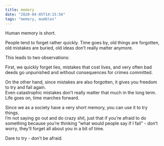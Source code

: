 ```yaml
---
title: memory
date: "2020-04-05T14:15:56"
tags: "memory, mumbles"
---
```


Human memory is short.  

People tend to forget rather quickly. Time goes by, old things are forgotten, old mistakes are buried, old ideas don’t really matter anymore.  

This leads to two observations:  

First, we quickly forget lies, mistakes that cost lives, and very often bad deeds go unpunished	 and without consequences for crimes committed.  

On the other hand, since mistakes are also forgotten, it gives you freedom to try and fail again.  
Even catastrophic mistakes don’t really matter that much in the long term. Life goes on, time marches forward.  

Since we as a society have a very short memory, you can use it to try things.  
I’m not saying go out and do crazy shit, just that if you’re afraid to do something because you’re thinking “what would people say if I fail” - don’t worry, they’ll forget all about you in a bit of time.  

Dare to try - don’t be afraid.  
